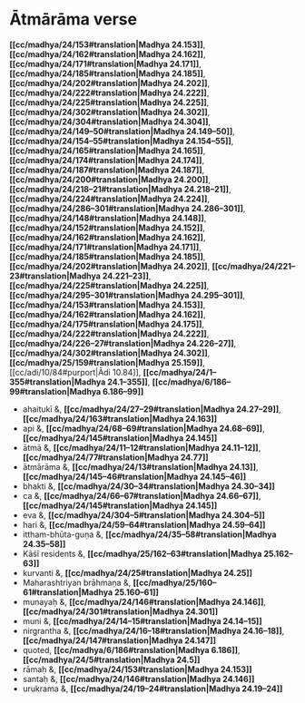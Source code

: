 # Ātmārāma verse

**[[cc/madhya/24/153#translation|Madhya 24.153]]**, **[[cc/madhya/24/162#translation|Madhya 24.162]]**, **[[cc/madhya/24/171#translation|Madhya 24.171]]**, **[[cc/madhya/24/185#translation|Madhya 24.185]]**, **[[cc/madhya/24/202#translation|Madhya 24.202]]**, **[[cc/madhya/24/222#translation|Madhya 24.222]]**, **[[cc/madhya/24/225#translation|Madhya 24.225]]**, **[[cc/madhya/24/302#translation|Madhya 24.302]]**, **[[cc/madhya/24/304#translation|Madhya 24.304]]**, **[[cc/madhya/24/149–50#translation|Madhya 24.149–50]]**, **[[cc/madhya/24/154–55#translation|Madhya 24.154–55]]**, **[[cc/madhya/24/165#translation|Madhya 24.165]]**, **[[cc/madhya/24/174#translation|Madhya 24.174]]**, **[[cc/madhya/24/187#translation|Madhya 24.187]]**, **[[cc/madhya/24/200#translation|Madhya 24.200]]**, **[[cc/madhya/24/218–21#translation|Madhya 24.218–21]]**, **[[cc/madhya/24/224#translation|Madhya 24.224]]**, **[[cc/madhya/24/286–301#translation|Madhya 24.286–301]]**, **[[cc/madhya/24/148#translation|Madhya 24.148]]**, **[[cc/madhya/24/152#translation|Madhya 24.152]]**, **[[cc/madhya/24/162#translation|Madhya 24.162]]**, **[[cc/madhya/24/171#translation|Madhya 24.171]]**, **[[cc/madhya/24/185#translation|Madhya 24.185]]**, **[[cc/madhya/24/202#translation|Madhya 24.202]]**, **[[cc/madhya/24/221–23#translation|Madhya 24.221–23]]**, **[[cc/madhya/24/225#translation|Madhya 24.225]]**, **[[cc/madhya/24/295–301#translation|Madhya 24.295–301]]**, **[[cc/madhya/24/153#translation|Madhya 24.153]]**, **[[cc/madhya/24/162#translation|Madhya 24.162]]**, **[[cc/madhya/24/175#translation|Madhya 24.175]]**, **[[cc/madhya/24/222#translation|Madhya 24.222]]**, **[[cc/madhya/24/226–27#translation|Madhya 24.226–27]]**, **[[cc/madhya/24/302#translation|Madhya 24.302]]**, **[[cc/madhya/25/159#translation|Madhya 25.159]]**, [[cc/adi/10/84#purport|Ādi 10.84]], **[[cc/madhya/24/1–355#translation|Madhya 24.1–355]]**, **[[cc/madhya/6/186–99#translation|Madhya 6.186–99]]**

* ahaitukī &, **[[cc/madhya/24/27–29#translation|Madhya 24.27–29]]**, **[[cc/madhya/24/163#translation|Madhya 24.163]]**
* api &, **[[cc/madhya/24/68–69#translation|Madhya 24.68–69]]**, **[[cc/madhya/24/145#translation|Madhya 24.145]]**
* ātmā &, **[[cc/madhya/24/11–12#translation|Madhya 24.11–12]]**, **[[cc/madhya/24/77#translation|Madhya 24.77]]**
* ātmārāma &, **[[cc/madhya/24/13#translation|Madhya 24.13]]**, **[[cc/madhya/24/145–46#translation|Madhya 24.145–46]]**
* bhakti &, **[[cc/madhya/24/30–34#translation|Madhya 24.30–34]]**
* ca &, **[[cc/madhya/24/66–67#translation|Madhya 24.66–67]]**, **[[cc/madhya/24/145#translation|Madhya 24.145]]**
* eva &, **[[cc/madhya/24/304–5#translation|Madhya 24.304–5]]**
* hari &, **[[cc/madhya/24/59–64#translation|Madhya 24.59–64]]**
* ittham-bhūta-guṇa &, **[[cc/madhya/24/35–58#translation|Madhya 24.35–58]]**
* Kāśī residents &, **[[cc/madhya/25/162–63#translation|Madhya 25.162–63]]**
* kurvanti &, **[[cc/madhya/24/25#translation|Madhya 24.25]]**
* Maharashtriyan brāhmaṇa &, **[[cc/madhya/25/160–61#translation|Madhya 25.160–61]]**
* munayaḥ &, **[[cc/madhya/24/146#translation|Madhya 24.146]]**, **[[cc/madhya/24/301#translation|Madhya 24.301]]**
* muni &, **[[cc/madhya/24/14–15#translation|Madhya 24.14–15]]**
* nirgrantha &, **[[cc/madhya/24/16–18#translation|Madhya 24.16–18]]**, **[[cc/madhya/24/147#translation|Madhya 24.147]]**
* quoted, **[[cc/madhya/6/186#translation|Madhya 6.186]]**, **[[cc/madhya/24/5#translation|Madhya 24.5]]**
* rāmaḥ &, **[[cc/madhya/24/153#translation|Madhya 24.153]]**
* santaḥ &, **[[cc/madhya/24/146#translation|Madhya 24.146]]**
* urukrama &, **[[cc/madhya/24/19–24#translation|Madhya 24.19–24]]**
